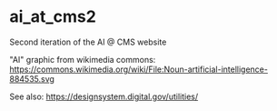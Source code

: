 # ai_at_cms2

Second iteration of the AI @ CMS website

"AI" graphic from wikimedia commons: https://commons.wikimedia.org/wiki/File:Noun-artificial-intelligence-884535.svg

See also:
https://designsystem.digital.gov/utilities/
